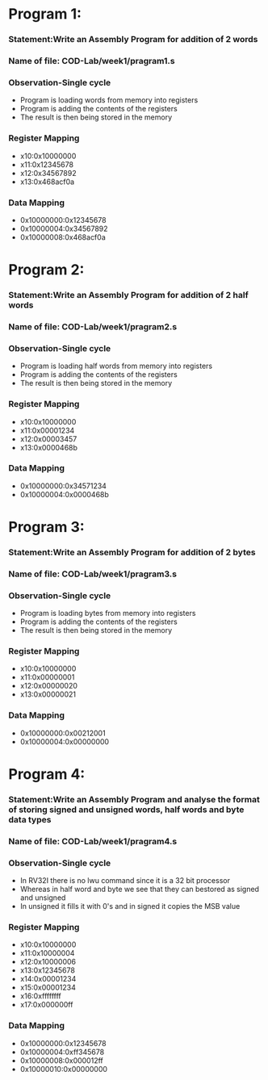 # Program 1:
### Statement:Write an Assembly Program for addition of 2 words
### Name of file: COD-Lab/week1/pragram1.s
### Observation-Single cycle
- Program is loading words from memory into registers
- Program is adding the contents of the registers
- The result is then being stored in the memory
### Register Mapping
- x10:0x10000000
- x11:0x12345678
- x12:0x34567892
- x13:0x468acf0a
### Data Mapping
- 0x10000000:0x12345678
- 0x10000004:0x34567892
- 0x10000008:0x468acf0a

# Program 2:
### Statement:Write an Assembly Program for addition of 2 half words
### Name of file: COD-Lab/week1/pragram2.s
### Observation-Single cycle
- Program is loading half words from memory into registers
- Program is adding the contents of the registers
- The result is then being stored in the memory
### Register Mapping
- x10:0x10000000
- x11:0x00001234
- x12:0x00003457
- x13:0x0000468b
### Data Mapping
- 0x10000000:0x34571234
- 0x10000004:0x0000468b

# Program 3:
### Statement:Write an Assembly Program for addition of 2 bytes
### Name of file: COD-Lab/week1/pragram3.s
### Observation-Single cycle
- Program is loading bytes from memory into registers
- Program is adding the contents of the registers
- The result is then being stored in the memory
### Register Mapping
- x10:0x10000000
- x11:0x00000001
- x12:0x00000020
- x13:0x00000021
### Data Mapping
- 0x10000000:0x00212001
- 0x10000004:0x00000000

# Program 4:
### Statement:Write an Assembly Program and analyse the format of storing signed and unsigned words, half words and byte data types
### Name of file: COD-Lab/week1/pragram4.s
### Observation-Single cycle
- In RV32I there is no lwu command since it is a 32 bit processor
- Whereas in half word and byte we see that they can bestored as signed and unsigned
- In unsigned it fills it with 0's and in signed it copies the MSB value
### Register Mapping
- x10:0x10000000
- x11:0x10000004
- x12:0x10000006
- x13:0x12345678
- x14:0x00001234
- x15:0x00001234
- x16:0xffffffff
- x17:0x000000ff
### Data Mapping
- 0x10000000:0x12345678
- 0x10000004:0xff345678
- 0x10000008:0x000012ff
- 0x10000010:0x00000000
